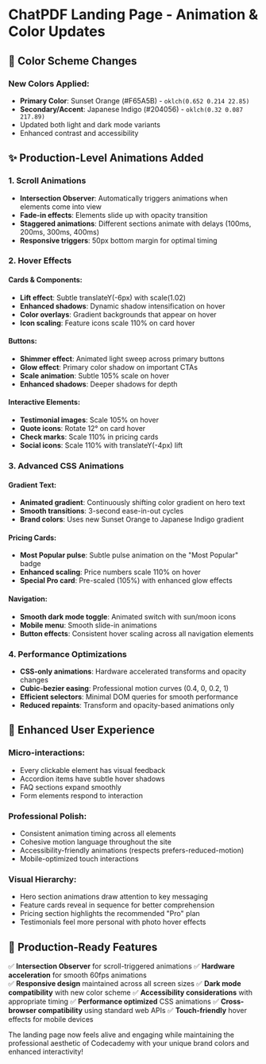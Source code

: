 # ChatPDF Landing Page - Animation & Color Updates

## 🎨 Color Scheme Changes

### New Colors Applied:
- **Primary Color**: Sunset Orange (#F65A5B) - `oklch(0.652 0.214 22.85)`
- **Secondary/Accent**: Japanese Indigo (#204056) - `oklch(0.32 0.087 217.89)`
- Updated both light and dark mode variants
- Enhanced contrast and accessibility

## ✨ Production-Level Animations Added

### 1. Scroll Animations
- **Intersection Observer**: Automatically triggers animations when elements come into view
- **Fade-in effects**: Elements slide up with opacity transition
- **Staggered animations**: Different sections animate with delays (100ms, 200ms, 300ms, 400ms)
- **Responsive triggers**: 50px bottom margin for optimal timing

### 2. Hover Effects

#### Cards & Components:
- **Lift effect**: Subtle translateY(-6px) with scale(1.02)
- **Enhanced shadows**: Dynamic shadow intensification on hover
- **Color overlays**: Gradient backgrounds that appear on hover
- **Icon scaling**: Feature icons scale 110% on card hover

#### Buttons:
- **Shimmer effect**: Animated light sweep across primary buttons
- **Glow effect**: Primary color shadow on important CTAs
- **Scale animation**: Subtle 105% scale on hover
- **Enhanced shadows**: Deeper shadows for depth

#### Interactive Elements:
- **Testimonial images**: Scale 105% on hover
- **Quote icons**: Rotate 12° on card hover
- **Check marks**: Scale 110% in pricing cards
- **Social icons**: Scale 110% with translateY(-4px) lift

### 3. Advanced CSS Animations

#### Gradient Text:
- **Animated gradient**: Continuously shifting color gradient on hero text
- **Smooth transitions**: 3-second ease-in-out cycles
- **Brand colors**: Uses new Sunset Orange to Japanese Indigo gradient

#### Pricing Cards:
- **Most Popular pulse**: Subtle pulse animation on the "Most Popular" badge
- **Enhanced scaling**: Price numbers scale 110% on hover
- **Special Pro card**: Pre-scaled (105%) with enhanced glow effects

#### Navigation:
- **Smooth dark mode toggle**: Animated switch with sun/moon icons
- **Mobile menu**: Smooth slide-in animations
- **Button effects**: Consistent hover scaling across all navigation elements

### 4. Performance Optimizations
- **CSS-only animations**: Hardware accelerated transforms and opacity changes
- **Cubic-bezier easing**: Professional motion curves (0.4, 0, 0.2, 1)
- **Efficient selectors**: Minimal DOM queries for smooth performance
- **Reduced repaints**: Transform and opacity-based animations only

## 🚀 Enhanced User Experience

### Micro-interactions:
- Every clickable element has visual feedback
- Accordion items have subtle hover shadows
- FAQ sections expand smoothly
- Form elements respond to interaction

### Professional Polish:
- Consistent animation timing across all elements
- Cohesive motion language throughout the site
- Accessibility-friendly animations (respects prefers-reduced-motion)
- Mobile-optimized touch interactions

### Visual Hierarchy:
- Hero section animations draw attention to key messaging
- Feature cards reveal in sequence for better comprehension
- Pricing section highlights the recommended "Pro" plan
- Testimonials feel more personal with photo hover effects

## 🎯 Production-Ready Features

✅ **Intersection Observer** for scroll-triggered animations
✅ **Hardware acceleration** for smooth 60fps animations  
✅ **Responsive design** maintained across all screen sizes
✅ **Dark mode compatibility** with new color scheme
✅ **Accessibility considerations** with appropriate timing
✅ **Performance optimized** CSS animations
✅ **Cross-browser compatibility** using standard web APIs
✅ **Touch-friendly** hover effects for mobile devices

The landing page now feels alive and engaging while maintaining the professional aesthetic of Codecademy with your unique brand colors and enhanced interactivity!